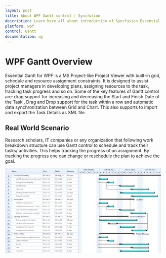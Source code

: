 ```yaml
---
layout: post
title: About WPF Gantt control | Syncfusion
description: Learn here all about introduction of Syncfusion Essential Studio WPF Gantt control, its elements and more details.
platform: wpf
control: Gantt
documentation: ug
---
```


# WPF Gantt Overview

Essential Gantt for WPF is a MS Project-like Project Viewer with built-in grid, schedule and resource assignment constraints. It is designed to assist project managers in developing plans, assigning resources to the task, tracking task progress and so on. Some of the key features of Gantt control are: drag support for increasing and decreasing the Start and Finish Date of the Task , Drag and Drop support for  the task within a row and automatic data synchronization between Grid and Chart. This also supports to import and export the Task Details as XML file.

## Real World Scenario

Research scholars, IT companies or any organization that following work breakdown structure can use Gantt control to schedule and track their tasks/ activities. This helps tracking the progress of an assignment. By tracking the progress one can change or reschedule the plan to achieve the goal.



![Gantt - Overview](Overview_images/Overview_img1.png)




